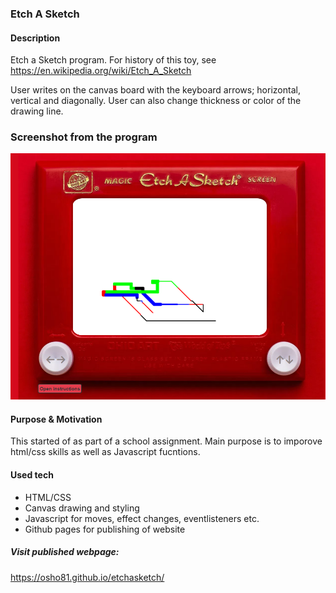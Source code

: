 ### Etch A Sketch 

#### Description 
Etch a Sketch program. For history of this toy, see https://en.wikipedia.org/wiki/Etch_A_Sketch 

User writes on the canvas board with the keyboard arrows; horizontal, vertical and diagonally.
User can also change thickness or color of the drawing line. 

### Screenshot from the program 
<img src="https://github.com/osho81/etchasketch/blob/master/images/pic-of-etchasketch.png" alt="Pic of the toy game" width="600"/>


#### Purpose & Motivation
This started of as part of a school assignment. 
Main purpose is to imporove html/css skills as well as Javascript fucntions. 

#### Used tech
- HTML/CSS
- Canvas drawing and styling
- Javascript for moves, effect changes, eventlisteners etc.
- Github pages for publishing of website

##### Visit published webpage:
https://osho81.github.io/etchasketch/ 
